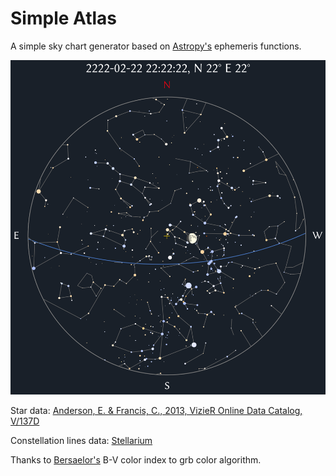 # Simple Atlas

A simple sky chart generator based on [Astropy's](https://github.com/astropy/astropy) ephemeris functions.

![An example](./data/2222.png)

Star data: [Anderson, E. & Francis, C., 2013, VizieR Online Data Catalog, V/137D
](https://cdsarc.cds.unistra.fr/viz-bin/cat/V/137D)

Constellation lines data: [Stellarium](https://github.com/Stellarium/stellarium/blob/master/skycultures/western/constellationship.fab)

Thanks to [Bersaelor's](https://stackoverflow.com/users/459744/bersaelor) B-V color index to grb color algorithm.
